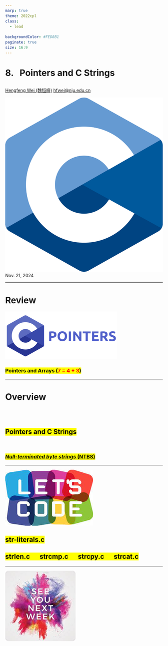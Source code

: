 ```yaml
---
marp: true
theme: 2022cpl
class:
  - lead

backgroundColor: #FED8B1
paginate: true
size: 16:9
---
```

# <p id = "small-caps">8. &nbsp; Pointers and C Strings</p>

[Hengfeng Wei (魏恒峰)](https://hengxin.github.io/)
hfwei@nju.edu.cn

![w:200](figs/C.png)
Nov. 21, 2024

---
# Review

![w:700](figs/C-Pointers.png)

### <mark>Pointers and Arrays (<font color = red>7 = 4 + 3</font>)</mark>

---
# Overview
<br>
<br>

## <mark>Pointers and C Strings</mark>
<br>

### [<mark>*Null-terminated byte strings* (NTBS)</mark>](https://en.cppreference.com/w/c/string/byte)

---
![w:600](figs/lets-code.jpeg)

## <mark>str-literals.c</mark>
## <mark>strlen.c &emsp; strcmp.c &emsp; strcpy.c &emsp; strcat.c </mark>


---
![bg w:600](figs/see-you.jpeg)